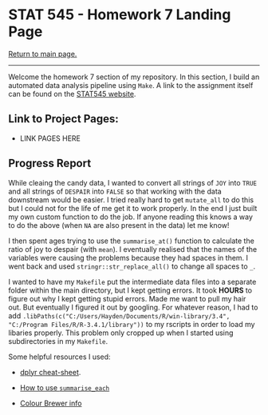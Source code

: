 STAT 545 - Homework 7 Landing Page
================

[Return to main page.](https://github.com/HScheiber/STAT545-hw-Scheiber-Hayden/blob/master/README.md "Main page")

------------------------------------------------------------------------

Welcome the homework 7 section of my repository. In this section, I build an automated data analysis pipeline using `Make`. A link to the assignment itself can be found on the [STAT545 website](http://stat545.com/hw07_automation.html).

Link to Project Pages:
-----

- LINK PAGES HERE


Progress Report
---------------

While cleaing the candy data, I wanted to convert all strings of `JOY` into `TRUE` and all strings of `DESPAIR` into `FALSE` so that working with the data downstream would be easier. I tried really hard to get `mutate_all` to do this but I could not for the life of me get it to work properly. In the end I just built my own custom function to do the job. If anyone reading this knows a way to do the above (when `NA` are also present in the data) let me know!

I then spent ages trying to use the `summarise_at()` function to calculate the ratio of joy to despair (with `mean`). I eventually realised that the names of the variables were causing the problems because they had spaces in them. I went back and used `stringr::str_replace_all()` to change all spaces to `_`.

I wanted to have my `Makefile` put the intermediate data files into a separate folder within the main directory, but I kept getting errors. It took **HOURS** to figure out why I kept getting stupid errors. Made me want to pull my hair out. But eventually I figured it out by googling. For whatever reason, I had to add `.libPaths(c("C:/Users/Hayden/Documents/R/win-library/3.4", "C:/Program Files/R/R-3.4.1/library"))` to my rscripts in order to load my libaries properly. This problem only cropped up when I started using subdirectories in my `Makefile`.


Some helpful resources I used:

- [dplyr cheat-sheet](https://www.rstudio.com/wp-content/uploads/2015/02/data-wrangling-cheatsheet.pdf).

- [How to use `summarise_each`](https://www.r-bloggers.com/aggregation-with-dplyr-summarise-and-summarise_each/)

- [Colour Brewer info](http://www.cookbook-r.com/Graphs/Colors_(ggplot2)/#palettes-color-brewer)